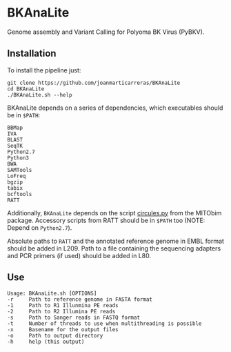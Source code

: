 # BKAnaLite
Genome assembly and Variant Calling for Polyoma BK Virus (PyBKV).

## Installation
To install the pipeline just:

```
git clone https://github.com/joanmarticarreras/BKAnaLite
cd BKAnaLite
./BKAnaLite.sh --help
```

BKAnaLite depends on a series of dependencies, which executables should be in `$PATH`:

```
BBMap
IVA
BLAST
SeqTK
Python2.7
Python3
BWA
SAMTools
LoFreq
bgzip
tabix
bcftools
RATT
```
Additionally, `BKAnaLite` depends on the script [circules.py](https://github.com/chrishah/MITObim/blob/master/misc_scripts/circules.py) from the MITObim package. Accessory scripts from RATT should be in `$PATH` too (NOTE: Depend on `Python2.7`).

Absolute paths to `RATT` and the annotated reference genome in EMBL format should be added in L209. Path to a file containing the sequencing adapters and PCR primers (if used) should be added in L80.

## Use

```
Usage: BKAnaLite.sh [OPTIONS]
-r     Path to reference genome in FASTA format                                                                                                                                                        
-1     Path to R1 Illunmina PE reads                                                                                                                                                                   
-2     Path to R2 Illumina PE reads                                                                                                                                                                    
-s     Path to Sanger reads in FASTQ format                                                                                                                                                            
-t     Number of threads to use when multithreading is possible                                                                                                                                        
-x     Basename for the output files                                                                                                                                                                   
-o     Path to output directory                                                                                                                                                                        
-h     help (this output)      
```
